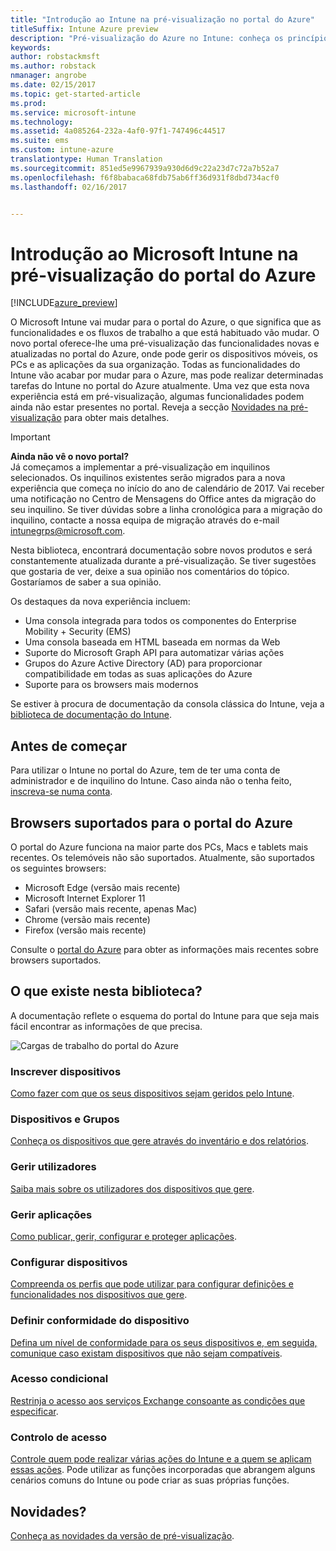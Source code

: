 ```yaml
---
title: "Introdução ao Intune na pré-visualização no portal do Azure"
titleSuffix: Intune Azure preview
description: "Pré-visualização do Azure no Intune: conheça os princípios básicos sobre o Intune na pré-visualização do portal do Azure e como o pode ajudar a gerir os seus dispositivos."
keywords: 
author: robstackmsft
ms.author: robstack
nmanager: angrobe
ms.date: 02/15/2017
ms.topic: get-started-article
ms.prod: 
ms.service: microsoft-intune
ms.technology: 
ms.assetid: 4a085264-232a-4af0-97f1-747496c44517
ms.suite: ems
ms.custom: intune-azure
translationtype: Human Translation
ms.sourcegitcommit: 851ed5e9967939a930d6d9c22a23d7c72a7b52a7
ms.openlocfilehash: f6f8babaca68fdb75ab6ff36d931f8dbd734acf0
ms.lasthandoff: 02/16/2017


---
```



# <a name="introduction-to-microsoft-intune-in-the-azure-portal-preview"></a>Introdução ao Microsoft Intune na pré-visualização do portal do Azure


[!INCLUDE[azure_preview](../includes/azure_preview.md)]

O Microsoft Intune vai mudar para o portal do Azure, o que significa que as funcionalidades e os fluxos de trabalho a que está habituado vão mudar.
O novo portal oferece-lhe uma pré-visualização das funcionalidades novas e atualizadas no portal do Azure, onde pode gerir os dispositivos móveis, os PCs e as aplicações da sua organização.
Todas as funcionalidades do Intune vão acabar por mudar para o Azure, mas pode realizar determinadas tarefas do Intune no portal do Azure atualmente. Uma vez que esta nova experiência está em pré-visualização, algumas funcionalidades podem ainda não estar presentes no portal. Reveja a secção [Novidades na pré-visualização](#what's-new-in-the-preview) para obter mais detalhes.

> [!IMPORTANT]
> **Ainda não vê o novo portal?**<br>
> Já começamos a implementar a pré-visualização em inquilinos selecionados. Os inquilinos existentes serão migrados para a nova experiência que começa no início do ano de calendário de 2017. Vai receber uma notificação no Centro de Mensagens do Office antes da migração do seu inquilino. Se tiver dúvidas sobre a linha cronológica para a migração do inquilino, contacte a nossa equipa de migração através do e-mail [intunegrps@microsoft.com](mailto:intunegrps@microsoft.com).


Nesta biblioteca, encontrará documentação sobre novos produtos e será constantemente atualizada durante a pré-visualização. Se tiver sugestões que gostaria de ver, deixe a sua opinião nos comentários do tópico. Gostaríamos de saber a sua opinião.

<!--- You can view the new Intune technical preview console in Azure at [portal.azure.com]. --->

Os destaques da nova experiência incluem:

- Uma consola integrada para todos os componentes do Enterprise Mobility + Security (EMS)
- Uma consola baseada em HTML baseada em normas da Web
- Suporte do Microsoft Graph API para automatizar várias ações
- Grupos do Azure Active Directory (AD) para proporcionar compatibilidade em todas as suas aplicações do Azure
- Suporte para os browsers mais modernos

Se estiver à procura de documentação da consola clássica do Intune, veja a [biblioteca de documentação do Intune](https://docs.microsoft.com/en-us/intune/).

## <a name="before-you-start"></a>Antes de começar

Para utilizar o Intune no portal do Azure, tem de ter uma conta de administrador e de inquilino do Intune. Caso ainda não o tenha feito, [inscreva-se numa conta](https://portal.office.com/Signup/Signup.aspx?OfferId=40BE278A-DFD1-470a-9EF7-9F2596EA7FF9&dl=INTUNE_A&ali=1#0%20).

## <a name="supported-web-browsers-for-the-azure-portal"></a>Browsers suportados para o portal do Azure

O portal do Azure funciona na maior parte dos PCs, Macs e tablets mais recentes. Os telemóveis não são suportados.
Atualmente, são suportados os seguintes browsers:

- Microsoft Edge (versão mais recente)
- Microsoft Internet Explorer 11
- Safari (versão mais recente, apenas Mac)
- Chrome (versão mais recente)
- Firefox (versão mais recente)

Consulte o [portal do Azure](https://docs.microsoft.com/azure/azure-preview-portal-supported-browsers-devices) para obter as informações mais recentes sobre browsers suportados.

## <a name="whats-in-this-library"></a>O que existe nesta biblioteca?

A documentação reflete o esquema do portal do Intune para que seja mais fácil encontrar as informações de que precisa.

![Cargas de trabalho do portal do Azure](./media/azure-portal-workloads.png)

<!--- ### Plan and design
Information to help you plan and design your Intune environment.
[Read more](/intune-azure/plan-and-design/get-started) --->
### <a name="enroll-devices"></a>Inscrever dispositivos
[Como fazer com que os seus dispositivos sejam geridos pelo Intune](/intune-azure/enroll-devices/what-is).
### <a name="devices--groups"></a>Dispositivos e Grupos
[Conheça os dispositivos que gere através do inventário e dos relatórios](/intune-azure/manage-devices/what-is).
### <a name="manage-users"></a>Gerir utilizadores
[Saiba mais sobre os utilizadores dos dispositivos que gere](/intune-azure/manage-users/what-is).
### <a name="manage-apps"></a>Gerir aplicações
[Como publicar, gerir, configurar e proteger aplicações](/intune-azure/manage-apps/what-is-app-management).
### <a name="configure-devices"></a>Configurar dispositivos
[Compreenda os perfis que pode utilizar para configurar definições e funcionalidades nos dispositivos que gere](/intune-azure/configure-devices/what-are-device-profiles).
### <a name="set-device-compliance"></a>Definir conformidade do dispositivo
[Defina um nível de conformidade para os seus dispositivos e, em seguida, comunique caso existam dispositivos que não sejam compatíveis](/intune-azure/set-device-compliance/what-is-device-compliance).
### <a name="conditional-access"></a>Acesso condicional
[Restrinja o acesso aos serviços Exchange consoante as condições que especificar](/intune-azure/conditional-access/what-is-conditional-access).
### <a name="access-control"></a>Controlo de acesso
[Controle quem pode realizar várias ações do Intune e a quem se aplicam essas ações](/intune-azure/access-control/role-based-access-control). Pode utilizar as funções incorporadas que abrangem alguns cenários comuns do Intune ou pode criar as suas próprias funções.



## <a name="whats-new"></a>Novidades?

[Conheça as novidades da versão de pré-visualização](/intune-azure/introduction/whats-new).

